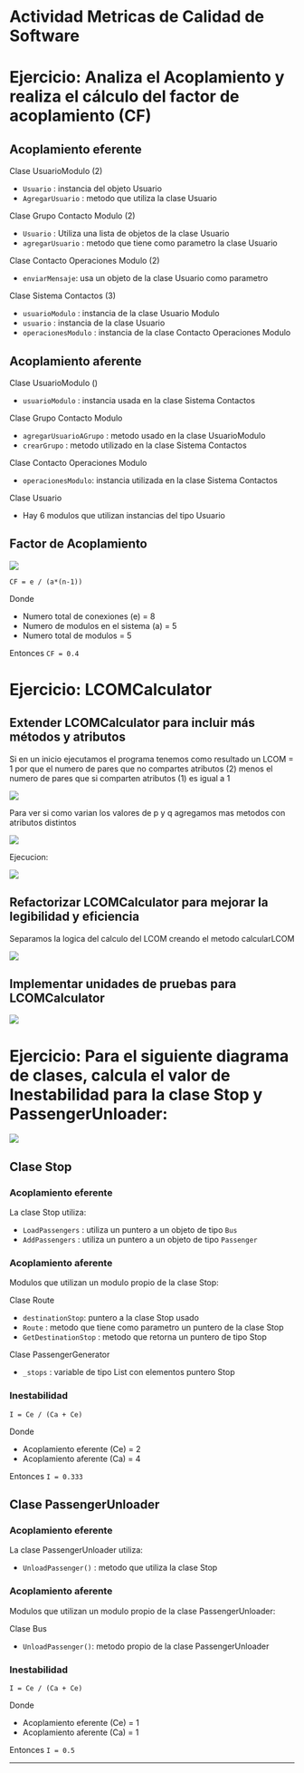 # Actividad Metricas de Calidad de Software

# Ejercicio: Analiza el Acoplamiento y realiza el cálculo del factor de acoplamiento (CF)

## Acoplamiento eferente

Clase UsuarioModulo (2)

- `Usuario` : instancia del objeto Usuario
- `AgregarUsuario` : metodo que utiliza la clase Usuario

Clase Grupo Contacto Modulo (2)

- `Usuario` : Utiliza una lista de objetos de la clase Usuario
- `agregarUsuario` : metodo que tiene como parametro la clase Usuario

Clase Contacto Operaciones Modulo (2)

- `enviarMensaje`: usa un objeto de la clase Usuario como parametro

Clase Sistema Contactos (3)

- `usuarioModulo` : instancia de la clase Usuario Modulo
- `usuario` : instancia de la clase Usuario
- `operacionesModulo` : instancia de la clase Contacto Operaciones Modulo  

## Acoplamiento aferente

Clase UsuarioModulo ()

- `usuarioModulo` : instancia usada en la clase Sistema Contactos

Clase Grupo Contacto Modulo

- `agregarUsuarioAGrupo` :  metodo usado en la clase UsuarioModulo
- `crearGrupo` : metodo utilizado en la clase Sistema Contactos

Clase Contacto Operaciones Modulo

- `operacionesModulo`: instancia utilizada en la clase Sistema Contactos

Clase Usuario

- Hay 6 modulos que utilizan instancias del tipo Usuario

## Factor de Acoplamiento

![](images/image-1.png)

`CF = e / (a*(n-1)) `

Donde

- Numero total de conexiones (e) = 8
- Numero de modulos en el sistema (a) = 5
- Numero total de modulos = 5

Entonces `CF = 0.4`

# Ejercicio: LCOMCalculator

## Extender LCOMCalculator para incluir más métodos y atributos

Si en un inicio ejecutamos el programa tenemos como resultado un LCOM = 1 por que el numero de pares que no compartes atributos (2) menos el numero de pares que si comparten atributos (1) es igual a 1

![](images/image-2.png)

Para ver si como varian los valores de p y q agregamos mas metodos con atributos distintos

![](images/image-3.png)

Ejecucion:

![](images/image-4.png)

## Refactorizar LCOMCalculator para mejorar la legibilidad y eficiencia

Separamos la logica del calculo del LCOM creando el metodo calcularLCOM

![](images/image-5.png)

## Implementar unidades de pruebas para LCOMCalculator

![](images/image-6.png)

# Ejercicio: Para el siguiente diagrama de clases, calcula el valor de Inestabilidad para la clase Stop y PassengerUnloader: 

![](images/image.png)


## Clase Stop

### Acoplamiento eferente

La clase Stop utiliza:

- `LoadPassengers` : utiliza un puntero a un objeto de tipo `Bus`
- `AddPassengers` : utiliza un puntero a un objeto de tipo `Passenger`

### Acoplamiento aferente

Modulos que utilizan un modulo propio de la clase Stop:

Clase Route

- `destinationStop`: puntero a la clase Stop usado 
- `Route` : metodo que tiene como parametro un puntero de la clase Stop
- `GetDestinationStop` : metodo que retorna un puntero de tipo Stop 

Clase PassengerGenerator

- `_stops` : variable de tipo List con elementos puntero Stop

### Inestabilidad

`I = Ce / (Ca + Ce)`

Donde 

- Acoplamiento eferente (Ce) = 2 
- Acoplamiento aferente (Ca) = 4

Entonces `I = 0.333`

## Clase PassengerUnloader

### Acoplamiento eferente

La clase PassengerUnloader utiliza:

- `UnloadPassenger()` : metodo que utiliza la clase Stop 

### Acoplamiento aferente

Modulos que utilizan un modulo propio de la clase PassengerUnloader:

Clase Bus

- `UnloadPassenger()`: metodo propio de la clase PassengerUnloader 


### Inestabilidad

`I = Ce / (Ca + Ce)`

Donde 

- Acoplamiento eferente (Ce) = 1
- Acoplamiento aferente (Ca) = 1

Entonces `I = 0.5`

***

